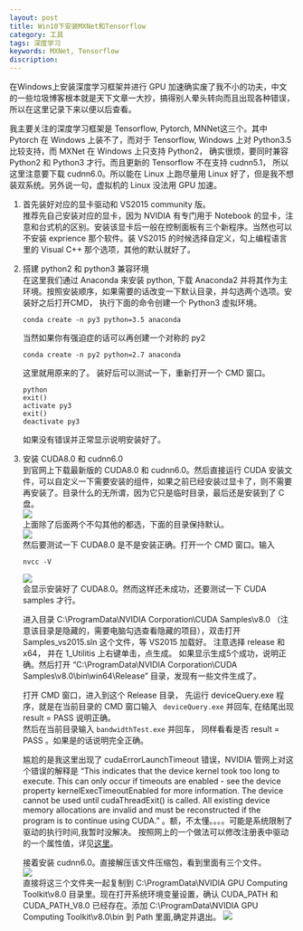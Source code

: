 ```yaml
---
layout: post
title: Win10下安装MXNet和Tensorflow
category: 工具
tags: 深度学习
keywords: MXNet, Tensorflow
discription:
---
```

在Windows上安装深度学习框架并进行 GPU 加速确实废了我不小的功夫，中文的一些垃圾博客根本就是天下文章一大抄，搞得别人晕头转向而且出现各种错误，所以在这里记录下来以便以后查看。

我主要关注的深度学习框架是 Tensorflow, Pytorch, MNNet这三个。其中 Pytorch 在 Windows 上装不了，而对于 Tensorflow, Windows 上对 Python3.5 比较支持，而 MXNet 在 Windows 上只支持 Python2， 确实很烦，要同时兼容 Python2 和 Python3 才行。而且更新的 Tensorflow 不在支持 cudnn5.1， 所以这里注意要下载 cudnn6.0。所以能在 Linux 上跑尽量用 Linux 好了，但是我不想装双系统。另外说一句，虚拟机的 Linux 没法用 GPU 加速。

1. 首先装好对应的显卡驱动和 VS2015 community 版。   
推荐先自己安装对应的显卡，因为 NVIDIA 有专门用于 Notebook 的显卡，注意和台式机的区别。安装该显卡后一般在控制面板有三个新程序。当然也可以不安装 exprience 那个软件。装 VS2015 的时候选择自定义，勾上编程语言里的 Visual C++ 那个选项，其他的默认就好了。

2. 搭建 python2 和 python3 兼容环境  
在这里我们通过 Anaconda 来安装 python, 下载 Anaconda2 并将其作为主环境。按照安装顺序，如果需要的话改变一下默认目录，并勾选两个选项。安装好之后打开CMD， 执行下面的命令创建一个 Python3 虚拟环境。  
    ```
    conda create -n py3 python=3.5 anaconda
    ```  
    当然如果你有强迫症的话可以再创建一个对称的 py2  
    ```
    conda create -n py2 python=2.7 anaconda
    ```  
    这里就用原来的了。
    装好后可以测试一下，重新打开一个 CMD 窗口。 
    ```
    python
    exit()
    activate py3
    exit()
    deactivate py3
    ```
    如果没有错误并正常显示说明安装好了。  

3. 安装 CUDA8.0 和 cudnn6.0  
到官网上下载最新版的 CUDA8.0 和 cudnn6.0。然后直接运行 CUDA 安装文件，可以自定义一下需要安装的组件，如果之前已经安装过显卡了，则不需要再安装了。目录什么的无所谓，因为它只是临时目录，最后还是安装到了 C 盘。  
![](http://ww1.sinaimg.cn/mw690/006CYpBYgy1fnah6sayhuj30gf0c4aca.jpg)  
上面除了后面两个不勾其他的都选，下面的目录保持默认。  
![](http://ww1.sinaimg.cn/mw690/006CYpBYgy1fnah7wchvmj30gj0c3go4.jpg)  
然后要测试一下 CUDA8.0 是不是安装正确。打开一个 CMD 窗口。输入  
    ```
    nvcc -V
    ```  
    ![](http://ww1.sinaimg.cn/mw690/006CYpBYgy1fnae1w6df1j30ci06umx5.jpg)    
    会显示安装好了 CUDA8.0。然而这样还未成功，还要测试一下 CUDA samples 才行。

    进入目录 C:\ProgramData\NVIDIA Corporation\CUDA Samples\v8.0 （注意该目录是隐藏的，需要电脑勾选查看隐藏的项目），双击打开 Samples_vs2015.sln 这个文件，等 VS2015 加载好。
    注意选择 release 和 x64， 并在 1_Utilitis 上右键单击，点生成。
    如果显示生成5个成功，说明正确。然后打开 “C:\ProgramData\NVIDIA Corporation\CUDA Samples\v8.0\bin\win64\Release” 目录，发现有一些文件生成了。  

    打开 CMD 窗口，进入到这个 Release 目录， 先运行 deviceQuery.exe 程序，就是在当前目录的 CMD 窗口输入 ` deviceQuery.exe` 并回车, 在结尾出现 result = PASS 说明正确。  
    然后在当前目录输入 `bandwidthTest.exe` 并回车， 同样看看是否 result = PASS 。如果是的话说明完全正确。 

    尴尬的是我这里出现了 cudaErrorLaunchTimeout 错误，NVIDIA 管网上对这个错误的解释是 “This indicates that the device kernel took too long to execute. This can only occur if timeouts are enabled - see the device property kernelExecTimeoutEnabled for more information. The device cannot be used until cudaThreadExit() is called. All existing device memory allocations are invalid and must be reconstructed if the program is to continue using CUDA.” 。额，不太懂。。。。可能是系统限制了驱动的执行时间,我暂时没解决。
    按照网上的一个做法可以修改注册表中驱动的一个属性值，详见[这里](https://stackoverflow.com/questions/17186638/modifying-registry-to-increase-gpu-timeout-windows-7)。  

    接着安装 cudnn6.0。直接解压该文件压缩包，看到里面有三个文件。  
    ![](http://ww1.sinaimg.cn/mw690/006CYpBYgy1fnadjfmozoj30gu05ijre.jpg)  
    直接将这三个文件夹一起复制到 C:\ProgramData\NVIDIA GPU Computing Toolkit\v8.0 目录里。现在打开系统环境变量设置，确认 CUDA_PATH 和 CUDA_PATH_V8.0 已经存在。添加 C:\ProgramData\NVIDIA GPU Computing Toolkit\v8.0\bin 到 Path 里面,确定并退出。
    ![](http://ww1.sinaimg.cn/thumbnail/006CYpBYgy1fnae1w6df1j30ci06umx5.jpg)

